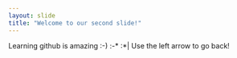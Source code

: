 ```yaml
---
layout: slide
title: "Welcome to our second slide!"
---
```

Learning github is amazing :-) :-* :*|
Use the left arrow to go back!
